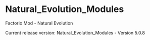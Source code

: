 # Natural_Evolution_Modules
Factorio Mod - Natural Evolution

Current release version: Natural_Evolution_Modules - Version 5.0.8



